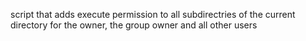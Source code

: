  script that adds execute permission to all subdirectries of the current directory for the owner, the group owner and all other users
